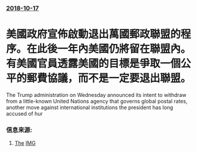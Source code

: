 ### [2018-10-17](/news/2018/10/17/index.md)

##### 
# 美國政府宣佈啟動退出萬國郵政聯盟的程序。在此後一年內美國仍將留在聯盟內。有美國官員透露美國的目標是爭取一個公平的郵費協議，而不是一定要退出聯盟。 

The Trump administration on Wednesday announced its intent to withdraw from a little-known United Nations agency that governs global postal rates, another move against international institutions the president has long accused of hur


### 信息来源:

1. [The](https://thehill.com/homenews/administration/411828-us-announces-intent-to-withdraw-from-international-postal-rate-system) [IMG](https://thehill.com/sites/default/files/china_shipping_1.jpg)
